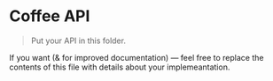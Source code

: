 # Coffee API
> Put your API in this folder. 

If you want (& for improved documentation) — feel free to replace the contents of this file with details about your implemeantation.